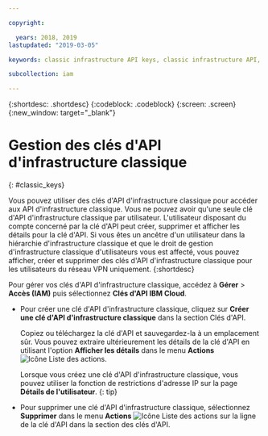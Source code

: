 ```yaml
---

copyright:

  years: 2018, 2019
lastupdated: "2019-03-05"

keywords: classic infrastructure API keys, classic infrastructure API, SoftLayer API key

subcollection: iam

---
```


{:shortdesc: .shortdesc}
{:codeblock: .codeblock}
{:screen: .screen}
{:new_window: target="_blank"}

# Gestion des clés d'API d'infrastructure classique
{: #classic_keys}

Vous pouvez utiliser des clés d'API d'infrastructure classique pour accéder aux API d'infrastructure classique. Vous ne pouvez avoir qu'une seule clé d'API d'infrastructure classique par utilisateur. L'utilisateur disposant du compte concerné par la clé d'API peut créer, supprimer et afficher les détails pour la clé d'API. Si vous êtes un ancêtre d'un utilisateur dans la hiérarchie d'infrastructure classique et que le droit de gestion d'infrastructure classique d'utilisateurs vous est affecté, vous pouvez afficher, créer et supprimer des clés d'API d'infrastructure classique pour les utilisateurs du réseau VPN uniquement.
{:shortdesc}

Pour gérer vos clés d'API d'infrastructure classique, accédez à **Gérer** > **Accès (IAM)** puis sélectionnez **Clés d'API IBM Cloud**.

  * Pour créer une clé d'API d'infrastructure classique, cliquez sur **Créer une clé d'API d'infrastructure classique** dans la section Clés d'API.

     Copiez ou téléchargez la clé d'API et sauvegardez-la à un emplacement sûr. Vous pouvez extraire ultérieurement les détails de la clé d'API en utilisant l'option **Afficher les détails** dans le menu **Actions** ![Icône Liste des actions](../icons/action-menu-icon.svg).

     Lorsque vous créez une clé d'API d'infrastructure classique, vous pouvez utiliser la fonction de restrictions d'adresse IP sur la page **Détails de l'utilisateur**.
     {: tip}

  * Pour supprimer une clé d'API d'infrastructure classique, sélectionnez **Supprimer** dans le menu **Actions** ![Icône Liste des actions](../icons/action-menu-icon.svg) sur la ligne de la clé d'API dans la section des clés d'API.
